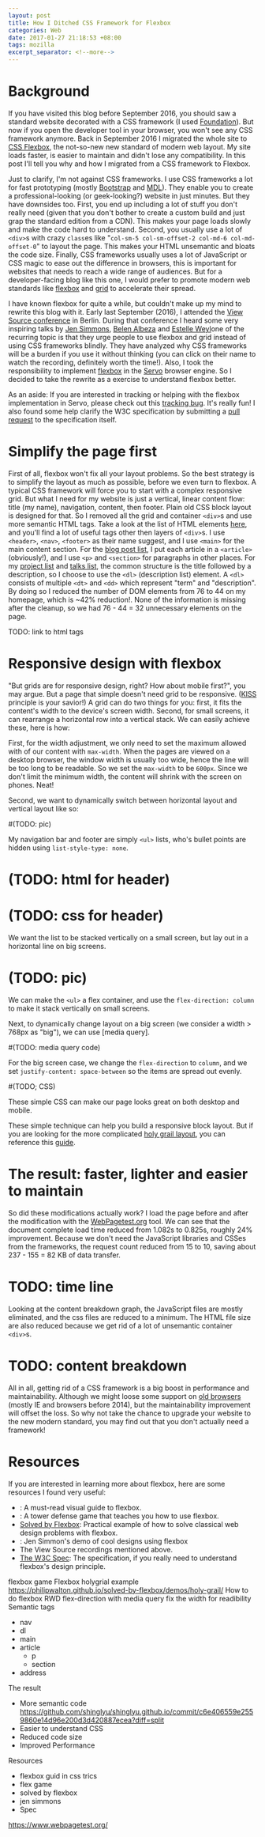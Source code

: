 ```yaml
---
layout: post
title: How I Ditched CSS Framework for Flexbox
categories: Web
date: 2017-01-27 21:18:53 +08:00
tags: mozilla
excerpt_separator: <!--more-->
---
```


# Background
If you have visited this blog before September 2016, you should saw a standard website decorated with a CSS framework (I used [Foundation][foundation]). But now if you open the developer tool in your browser, you won't see any CSS framework anymore. Back in September 2016 I migrated the whole site to [CSS Flexbox][csstricks], the not-so-new new standard of modern web layout. My site loads faster, is easier to maintain and didn't lose any compatibility. In this post I'll tell you why and how I migrated from a CSS framework to Flexbox.
<!--more-->

Just to clarify, I'm not against CSS frameworks. I use CSS frameworks a lot for fast prototyping (mostly [Bootstrap][bootstrap] and [MDL][mdl]). They enable you to create a professional-looking (or geek-looking?) website in just minutes. But they have downsides too. First, you end up including a lot of stuff you don't really need (given that you don't bother to create a custom build and just grap the standard edition from a CDN). This makes your page loads slowly and make the code hard to understand. Second, you usually use a lot of `<div>`s with crazy `class`es like "`col-sm-5 col-sm-offset-2 col-md-6 col-md-offset-0`" to layout the page. This makes your HTML unsemantic and bloats the code size. Finally, CSS frameworks usually uses a lot of JavaScript or CSS magic to ease out the difference in browsers, this is important for websites that needs to reach a wide range of audiences. But for a developer-facing blog like this one, I would prefer to promote modern web standards like [flexbox][flex_spec] and [grid][grid_spec] to accelerate their spread.

I have known flexbox for quite a while, but couldn't make up my mind to rewrite this blog with it. Early last September (2016), I attended the [View Source conference][viewsource] in Berlin. During that conference I heard some very inspiring talks by [Jen Simmons][jsimmons], [Belen Albeza][balbeza] and [Estelle Weyl][eweyl]one of the recurring topic is that they urge people to use flexbox and grid instead of using CSS frameworks blindly. They have analyzed why CSS frameworks will be a burden if you use it without thinking (you can click on their name to watch the recording, definitely worth the time!). Also, I took the responsibility to implement [flexbox][flex_meta] in the [Servo][servo] browser engine. So I decided to take the rewrite as a exercise to understand flexbox better.

As an aside: If you are interested in tracking or helping with the flexbox implementation in Servo, please check out this [tracking bug][flex_meta]. It's really fun! I also found some help clarify the W3C specification by submitting a [pull request][pr] to the specification itself.

# Simplify the page first

First of all, flexbox won't fix all your layout problems. So the best strategy is to simplify the layout as much as possible, before we even turn to flexbox. A typical CSS framework will force you to start with a complex responsive grid. But what I need for my website is just a vertical, linear content flow: title (my name), navigation, content, then footer. Plain old CSS block layout is designed for that. So I removed all the grid and container `<div>`s and use more semantic HTML tags. Take a look at the list of HTML elements [here][mdn_html], and you'll find a lot of useful tags other then layers of `<div>`s. I use `<header>`, `<nav>`, `<footer>` as their name suggest, and I use `<main>` for the main content section. For the [blog post list][blog], I put each article in a `<article>` (obviously!), and I use `<p>` and `<section>` for paragraphs in other places. For my [project list][project] and [talks list][talks], the common structure is the title followed by a description, so I choose to use the `<dl>` (description list) element. A `<dl>` consists of multiple `<dt>` and `<dd>` which represent "term" and "description". By doing so I reduced the number of DOM elements from 76 to 44 on my homepage, which is ~42% reduction!. None of the information is missing after the cleanup, so we had 76 - 44 = 32 unnecessary elements on the page.


TODO: link to html tags

# Responsive design with flexbox

"But grids are for responsive design, right? How about mobile first?", you may argue. But a page that simple doesn't need grid to be responsive. ([KISS][kiss] principle is your savior!) A grid can do two things for you: first, it fits the content's width to the device's screen width. Second, for small screens, it can rearrange a horizontal row into a vertical stack. We can easily achieve these, here is how:

First, for the width adjustment, we only need to set the maximum allowed with of our content with `max-width`. When the pages are viewed on a desktop browser, the window width is usually too wide, hence the line will be too long to be readable. So we set the `max-width` to be `600px`. Since we don't limit the minimum width, the content will shrink with the screen on phones. Neat!

Second, we want to dynamically switch between horizontal layout and vertical layout like so:

#(TODO: pic)


My navigation bar and footer are simply `<ul>` lists, who's bullet points are hidden using `list-style-type: none`. 

# (TODO: html for header)
# (TODO: css for header)

We want the list to be stacked vertically on a small screen, but lay out in a horizontal line on big screens.

# (TODO: pic)

We can make the `<ul>` a flex container, and use the `flex-direction: column` to make it stack vertically on small screens.

Next, to dynamically change layout on a big screen (we consider a width > 768px as "big"), we can use [media query]. 

#(TODO: media query code)

For the big screen case, we change the `flex-direction` to `column`, and we set `justify-content: space-between` so the items are spread out evenly.

#(TODO; CSS)

These simple CSS can make our page looks great on both desktop and mobile.

These simple technique can help you build a responsive block layout. But if you are looking for the more complicated [holy grail layout][holy_grail], you can reference this [guide][flex_holygrail].


# The result: faster, lighter and easier to maintain

So did these modifications actually work? I load the page before and after the modification with the [WebPagetest.org][webpagetest] tool. We can see that the document complete load time reduced from 1.082s to 0.825s, roughly 24% improvement. Because we don't need the JavaScript libraries and CSSes from the frameworks, the request count reduced from 15 to 10, saving about 237 - 155 = 82 KB of data transfer.

# TODO: time line

Looking at the content breakdown graph, the JavaScript files are mostly eliminated, and the css files are reduced to a minimum. The HTML file size are also reduced because we get rid of a lot of unsemantic container `<div>`s.

# TODO: content breakdown

All in all, getting rid of a CSS framework is a big boost in performance and maintainability. Although we might loose some support on [old browsers][caniuse] (mostly IE and browsers before 2014), but the maintainability improvement will offset the loss. So why not take the chance to upgrade your website to the new modern standard, you may find out that you don't actually need a framework!

# Resources
If you are interested in learning more about flexbox, here are some resources I found very useful:

* [][csstricks]: A must-read visual guide to flexbox.
* [][flexdefense]: A tower defense game that teaches you how to use flexbox.
* [Solved by Flexbox][solvedby]: Practical example of how to solve classical web design problems with flexbox.
* [][jsimmons_lab]: Jen Simmon's demo of cool designs using flexbox
* The View Source recordings mentioned above.
* [The W3C Spec][flex_spec]: The specification, if you really need to understand flexbox's design principle.



flexbox game
Flexbox holygrial example
https://philipwalton.github.io/solved-by-flexbox/demos/holy-grail/
How to do flexbox RWD
  flex-direction with media query
  fix the width for readibility
Semantic tags
  - nav
  - dl
  - main
  - article
    - p
    - section
  - address

The result
  - More semantic code
  https://github.com/shinglyu/shinglyu.github.io/commit/c6e406559e2559860e14d96e200d3d420887ecea?diff=split
  - Easier to understand CSS
  - Reduced code size
  - Improved Performance

Resources
  - flexbox guid in css trics
  - flex game
  - solved by flexbox
  - jen simmons
  - Spec


https://www.webpagetest.org/

[foundation]: http://foundation.zurb.com/
[csstricks]: https://css-tricks.com/snippets/css/a-guide-to-flexbox/
[bootstrap]: http://getbootstrap.com/
[mdl]: https://getmdl.io/
[flex_spec]: https://www.w3.org/TR/css-flexbox-1/
[grid_spec]: https://www.w3.org/TR/css-grid-1/
[viewsource]:https://viewsourceconf.org/
[jsimmons]: https://air.mozilla.org/jen-simmons/
[balbeza]: https://air.mozilla.org/belen-albeza/ 
[eweyl]: https://air.mozilla.org/estelle-weyl/
[flex_meta]: https://github.com/servo/servo/issues/12453
[servo]: https://servo.org
[pr]: https://github.com/w3c/csswg-drafts/issues/671
[mdn_html]: https://developer.mozilla.org/en-US/docs/Web/HTML/Element
[blog]: https://shinglyu.github.io/blog/
[project]: https://shinglyu.github.io/projects.html
[talks]: https://shinglyu.github.io/publications.html
[kiss]: https://en.wikipedia.org/wiki/KISS_principle
[holy_grail]: https://en.wikipedia.org/wiki/Holy_Grail_(web_design)
[flex_holygrail]: https://philipwalton.github.io/solved-by-flexbox/demos/holy-grail/
[webpagetest]: https://www.webpagetest.org/
[caniuse]: http://caniuse.com/#feat=flexbox
[flexdefense]: http://www.flexboxdefense.com/
[solvedby]: https://philipwalton.github.io/solved-by-flexbox/
[jsimmons_lab]: http://labs.jensimmons.com/
